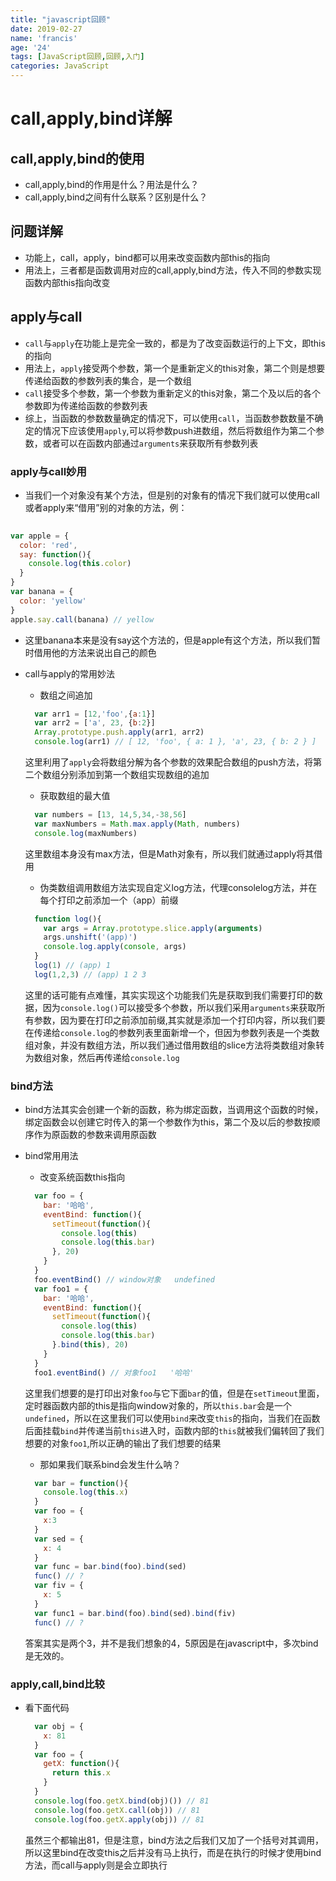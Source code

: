 ```yaml
---
title: "javascript回顾"
date: 2019-02-27
name: 'francis'
age: '24'
tags: [JavaScript回顾,回顾,入门]
categories: JavaScript
---
```


# call,apply,bind详解

## call,apply,bind的使用

- call,apply,bind的作用是什么？用法是什么？
- call,apply,bind之间有什么联系？区别是什么？

## 问题详解
- 功能上，call，apply，bind都可以用来改变函数内部this的指向
- 用法上，三者都是函数调用对应的call,apply,bind方法，传入不同的参数实现函数内部this指向改变

<!--more-->
## apply与call

- `call`与`apply`在功能上是完全一致的，都是为了改变函数运行的上下文，即this的指向
- 用法上，`apply`接受两个参数，第一个是重新定义的this对象，第二个则是想要传递给函数的参数列表的集合，是一个数组
- `call`接受多个参数，第一个参数为重新定义的this对象，第二个及以后的各个参数即为传递给函数的参数列表
- 综上，当函数的参数数量确定的情况下，可以使用`call`，当函数参数数量不确定的情况下应该使用`apply`,可以将参数push进数组，然后将数组作为第二个参数，或者可以在函数内部通过`arguments`来获取所有参数列表

### apply与call妙用

- 当我们一个对象没有某个方法，但是别的对象有的情况下我们就可以使用call或者apply来“借用”别的对象的方法，例：

```js
  
var apple = {
  color: 'red',
  say: function(){
    console.log(this.color)
  }
}
var banana = {
  color: 'yellow'
}
apple.say.call(banana) // yellow

```
- 这里banana本来是没有say这个方法的，但是apple有这个方法，所以我们暂时借用他的方法来说出自己的颜色

- call与apply的常用妙法
   - 数组之间追加
    ```js
      var arr1 = [12,'foo',{a:1}]
      var arr2 = ['a', 23, {b:2}]
      Array.prototype.push.apply(arr1, arr2)
      console.log(arr1) // [ 12, 'foo', { a: 1 }, 'a', 23, { b: 2 } ]
    ```
    这里利用了`apply`会将数组分解为各个参数的效果配合数组的push方法，将第二个数组分别添加到第一个数组实现数组的追加
  
   - 获取数组的最大值
    ```js
      var numbers = [13, 14,5,34,-38,56]
      var maxNumbers = Math.max.apply(Math, numbers)
      console.log(maxNumbers)
    ```
    这里数组本身没有max方法，但是Math对象有，所以我们就通过apply将其借用

   - 伪类数组调用数组方法实现自定义log方法，代理consolelog方法，并在每个打印之前添加一个（app）前缀
    ```js
      function log(){
        var args = Array.prototype.slice.apply(arguments)
        args.unshift('(app)')
        console.log.apply(console, args) 
      }
      log(1) // (app) 1
      log(1,2,3) // (app) 1 2 3
    ```
    这里的话可能有点难懂，其实实现这个功能我们先是获取到我们需要打印的数据，因为`console.log()`可以接受多个参数，所以我们采用`arguments`来获取所有参数，因为要在打印之前添加前缀,其实就是添加一个打印内容，所以我们要在传递给`console.log`的参数列表里面新增一个，但因为参数列表是一个类数组对象，并没有数组方法，所以我们通过借用数组的slice方法将类数组对象转为数组对象，然后再传递给`console.log`

### bind方法

- bind方法其实会创建一个新的函数，称为绑定函数，当调用这个函数的时候，绑定函数会以创建它时传入的第一个参数作为this，第二个及以后的参数按顺序作为原函数的参数来调用原函数
- bind常用用法
   - 改变系统函数this指向
    ```js
      var foo = {
        bar: '哈哈',
        eventBind: function(){
          setTimeout(function(){
            console.log(this)
            console.log(this.bar)
          }, 20)
        }
      }
      foo.eventBind() // window对象   undefined
      var foo1 = {
        bar: '哈哈',
        eventBind: function(){
          setTimeout(function(){
            console.log(this)
            console.log(this.bar)
          }.bind(this), 20)
        }
      }
      foo1.eventBind() // 对象foo1   '哈哈'
    ```
    这里我们想要的是打印出对象`foo`与它下面`bar`的值，但是在`setTimeout`里面，定时器函数内部的this是指向window对象的，所以`this.bar`会是一个`undefined`，所以在这里我们可以使用`bind`来改变`this`的指向，当我们在函数后面挂载`bind`并传递当前`this`进入时，函数内部的`this`就被我们偏转回了我们想要的对象`foo1`,所以正确的输出了我们想要的结果

   - 那如果我们联系bind会发生什么呐？
    ```js
      var bar = function(){
        console.log(this.x)
      }
      var foo = {
        x:3
      }
      var sed = {
        x: 4
      }
      var func = bar.bind(foo).bind(sed)
      func() // ?
      var fiv = {
        x: 5
      }
      var func1 = bar.bind(foo).bind(sed).bind(fiv)
      func() // ?
    ```
    答案其实是两个3，并不是我们想象的4，5原因是在javascript中，多次bind是无效的。

### apply,call,bind比较

- 看下面代码
  ```js
    var obj = {
      x: 81
    }
    var foo = {
      getX: function(){
        return this.x
      }
    }
    console.log(foo.getX.bind(obj)()) // 81
    console.log(foo.getX.call(obj)) // 81
    console.log(foo.getX.apply(obj)) // 81
  ```
  虽然三个都输出81，但是注意，bind方法之后我们又加了一个括号对其调用，所以这里bind在改变this之后并没有马上执行，而是在执行的时候才使用bind方法，而call与apply则是会立即执行






